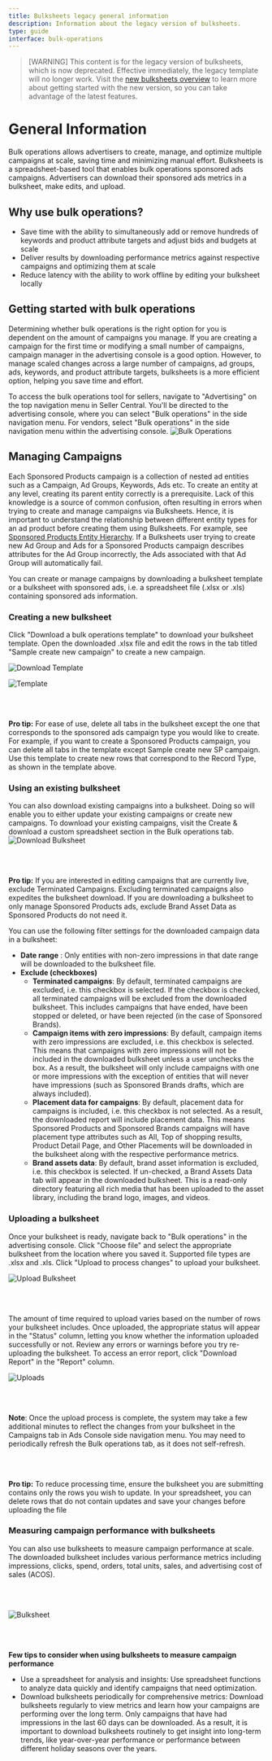 ```yaml
---
title: Bulksheets legacy general information
description: Information about the legacy version of bulksheets.
type: guide
interface: bulk-operations
---
```


>[WARNING] This content is for the legacy version of bulksheets, which is now deprecated. Effective immediately, the legacy template will no longer work. Visit the [new bulksheets overview](bulksheets/2-0/overview-about-bulksheets) to learn more about getting started with the new version, so you can take advantage of the latest features.

# General Information

Bulk operations allows advertisers to create, manage, and optimize multiple campaigns at scale, saving time and minimizing manual effort. Bulksheets is a spreadsheet-based tool that enables bulk operations sponsored ads campaigns. Advertisers can download their sponsored ads metrics in a bulksheet, make edits, and upload.

## Why use bulk operations?

* Save time with the ability to simultaneously add or remove hundreds of keywords and product attribute targets and adjust bids and budgets at scale
* Deliver results by downloading performance metrics against respective campaigns and optimizing them at scale
* Reduce latency with the ability to work offline by editing your bulksheet locally

## Getting started with bulk operations

Determining whether bulk operations is the right option for you is dependent on the amount of campaigns you manage. If you are creating a campaign for the first time or modifying a small number of campaigns, campaign manager in the advertising console is a good option. However, to manage scaled changes across a large number of campaigns, ad groups, ads, keywords, and product attribute targets, bulksheets is a more efficient option, helping you save time and effort.

To access the bulk operations tool for sellers, navigate to "Advertising" on the top navigation menu in Seller Central. You'll be directed to the advertising console, where you can select "Bulk operations" in the side navigation menu. For vendors, select "Bulk operations" in the side navigation menu within the advertising console.
![Bulk Operations](/_images/bulksheets/general-info/1.png)

## Managing Campaigns

Each Sponsored Products campaign is a collection of nested ad entities such as a Campaign, Ad Groups, Keywords, Ads etc. To create an entity at any level, creating its parent entity correctly is a prerequisite. Lack of this knowledge is a source of common confusion, often resulting in errors when trying to create and manage campaigns via Bulksheets. Hence, it is important to understand the relationship between different entity types for an ad product before creating them using Bulksheets. For example, see [Sponsored Products Entity Hierarchy](bulksheets/sp/sp-entities/sp-entity-hierarchy). If a Bulksheets user trying to create new Ad Group and Ads for a Sponsored Products campaign describes attributes for the Ad Group incorrectly, the Ads associated with that Ad Group will automatically fail.

You can create or manage campaigns by downloading a bulksheet template or a bulksheet with sponsored ads, i.e. a spreadsheet file (.xlsx or .xls) containing sponsored ads information. 

### Creating a new bulksheet 

Click "Download a bulk operations template" to download your bulksheet template. Open the downloaded .xlsx file and edit the rows in the tab titled "Sample create new <Sponsored Ad Type> campaign" to create a new campaign.

![Download Template](/_images/bulksheets/general-info/2.png)


![Template](/_images/bulksheets/general-info/3.png)

<br/>
<br/>

**Pro tip:** For ease of use, delete all tabs in the bulksheet except the one that corresponds to the sponsored ads campaign type you would like to create. For example, if you want to create a Sponsored Products campaign, you can delete all tabs in the template except Sample create new SP campaign. Use this template to create new rows that correspond to the Record Type, as shown in the template above.

### Using an existing bulksheet

You can also download existing campaigns into a bulksheet. Doing so will enable you to either update your existing campaigns or create new campaigns. To download your existing campaigns, visit the Create & download a custom spreadsheet section in the Bulk operations tab. 
![Download Bulksheet](/_images/bulksheets/general-info/4.png)

<br/>
<br/>

**Pro tip:** If you are interested in editing campaigns that are currently live, exclude Terminated Campaigns. Excluding terminated campaigns also expedites the bulksheet download. If you are downloading a bulksheet to only manage Sponsored Products ads, exclude Brand Asset Data as Sponsored Products do not need it.

You can use the following filter settings for the downloaded campaign data in a bulksheet:

* __Date range__ : Only entities with non-zero impressions in that date range will be downloaded to the bulksheet file. 
* __Exclude (checkboxes)__
  * __Terminated campaigns__: By default, terminated campaigns are excluded, i.e. this checkbox is selected. If the checkbox is checked, all terminated campaigns will be excluded from the downloaded bulksheet. This includes campaigns that have ended, have been stopped or deleted, or have been rejected (in the case of Sponsored Brands). 
  * __Campaign items with zero impressions__: By default, campaign items with zero impressions are excluded, i.e. this checkbox is selected. This means that campaigns with zero impressions will not be included in the downloaded bulksheet unless a user unchecks the box. As a result, the bulksheet will only include campaigns with one or more impressions with the exception of entities that will never have impressions (such as Sponsored Brands drafts, which are always included).
  * __Placement data for campaigns__: By default, placement data for campaigns is included, i.e. this checkbox is not selected. As a result, the downloaded report will include placement data. This means Sponsored Products and Sponsored Brands campaigns will have placement type attributes such as All, Top of shopping results, Product Detail Page, and Other Placements will be downloaded in the bulksheet along with the respective performance metrics.
  * __Brand assets data__: By default, brand asset information is excluded, i.e. this checkbox is selected. If un-checked, a Brand Assets Data tab will appear in the downloaded bulksheet. This is a read-only directory featuring all rich media that has been uploaded to the asset library, including the brand logo, images, and videos. 



### Uploading a bulksheet

Once your bulksheet is ready, navigate back to "Bulk operations" in the advertising console. Click "Choose file" and select the appropriate bulksheet from the location where you saved it. Supported file types are .xlsx and .xls. Click "Upload to process changes" to upload your bulksheet.

![Upload Bulksheet](/_images/bulksheets/general-info/5.png)

<br/>
<br/>

The amount of time required to upload varies based on the number of rows your bulksheet includes. Once uploaded, the appropriate status will appear in the "Status" column, letting you know whether the information uploaded successfully or not. Review any errors or warnings before you try re-uploading the bulksheet. To access an error report, click "Download Report" in the "Report" column. 


![Uploads](/_images/bulksheets/general-info/6.png)

<br/>
<br/>

__Note__: Once the upload process is complete, the system may take a few additional minutes to reflect the changes from your bulksheet in the Campaigns tab in Ads Console side navigation menu. You may need to periodically refresh the Bulk operations tab, as it does not self-refresh. 

<br/>
<br/>

**Pro tip:** To reduce processing time, ensure the bulksheet you are submitting contains only the rows you wish to update. In your spreadsheet, you can delete rows that do not contain updates and save your changes before uploading the file

### Measuring campaign performance with bulksheets

You can also use bulksheets to measure campaign performance at scale. The downloaded bulksheet includes various performance metrics including impressions, clicks, spend, orders, total units, sales, and advertising cost of sales (ACOS).

<br/>
<br/>

![Bulksheet](/_images/bulksheets/general-info/7.png)

<br/>
<br/>

**Few tips to consider when using bulksheets to measure campaign performance**

* Use a spreadsheet for analysis and insights: Use spreadsheet functions to analyze data quickly and identify campaigns that need optimization. 
* Download bulksheets periodically for comprehensive metrics: Download bulksheets regularly to view metrics and learn how your campaigns are performing over the long term. Only campaigns that have had impressions in the last 60 days can be downloaded. As a result, it is important to download bulksheets routinely to get insight into long-term trends, like year-over-year performance or performance between different holiday seasons over the years.

<br/>
<br/>